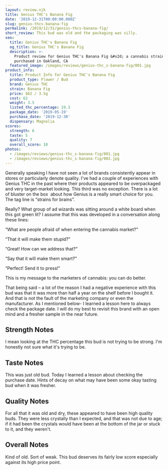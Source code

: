 ```yaml
---
layout: review.njk
title: Genius THC's Banana Fig
date: '2019-12-31T00:00:00.000Z'
slug: genius-thcs-banana-fig
permalink: /2019/12/31/genius-thcs-banana-fig/
short_review: This bud was old and the packaging was silly.
seo:
  title: Genius THC's Banana Fig
  og_title: Genius THC's Banana Fig
  description: >-
    Product review for Genius THC's Banana Fig &#x2d; a cannabis strain
    purchased in Oakland, CA
  featured_image: /images/reviews/genius-thc_s-banana-fig/001.jpg
product_info:
  title: Product Info for Genius THC's Banana Fig
  product_type: Flower / Bud
  brand: Genius THC
  strain: Banana Fig
  price: $62 / 3.5g
  cost: 62
  weight: 3.5
  listed_thc_percentage: 19.3
  package_date: '2019-05-19'
  purchase_date: '2019-12-30'
  dispensary: Magnolia
scores:
  strength: 6
  taste: 5
  quality: 7
  overall_score: 18
photos:
  - /images/reviews/genius-thc_s-banana-fig/001.jpg
  - /images/reviews/genius-thc_s-banana-fig/002.jpg
---
```


Generally speaking I have not seen a lot of brands consistently appear in stores or particularly denote quality. I've had a couple of experiences with Genius THC in the past where their products appeared to be overpackaged and very target-market looking. This third was no exception. There is a lot of bluster on the box  about how Genius is a really smart choice for you. The tag line is “strains for brains”.

Really? What group of ad wizards was sitting around a white board when this got green lit? I assume that this was developed in a conversation along these lines:

“What are people afraid of when entering the cannabis market?”

“That it will make them stupid?”

“Great! How can we address that?”

“Say that it will make them smart?”

“Perfect! Send it to press!”

This is my message to the marketers of cannabis: you can do better.

That being said – a lot of the reason I had a negative experience with this bud was that it was more than half a year on the shelf before I bought it. And that is not the fault of the marketing company or even the manufacturer. As I mentioned below- I learned a lesson here to always check the package date. I will do my best to revisit this brand with an open mind and a fresher sample in the near future.

## Strength Notes

I mean looking at the THC percentage this bud is not trying to be strong. I'm honestly not sure what it's trying to be.

## Taste Notes

This was just old bud. Today I learned a lesson about checking the purchase date. Hints of decay on what may have been some okay tasting bud when it was fresher.

## Quality Notes

For all that it was old and dry, these appeared to have been high quality buds. They were less crystally than I expected, and that was not due to age; if it had been the crystals would have been at the bottom of the jar or stuck to it, and they weren't.

## Overall Notes

Kind of old. Sort of weak. This bud deserves its fairly low score especially against its high price point.
